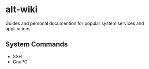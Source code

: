 # alt-wiki

Guides and personal documention for popular system services and applications

## System Commands

- SSH
- GnuPG